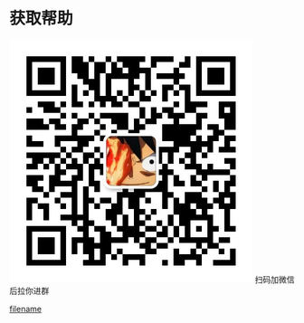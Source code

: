 # 获取帮助

<div class="app-wechat">
    <img class="app-wechat" src="assets/img/wechat.png" />
    <span class="tit">扫码加微信后拉你进群</span>
</div>



[filename](include/footer.md ':include')
